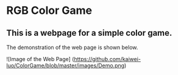 # RGB Color Game

## This is a webpage for a simple color game.
The demonstration of the web page is shown below.

![Image of the Web Page]
(https://github.com/kaiwei-luo/ColorGame/blob/master/images/Demo.png)
